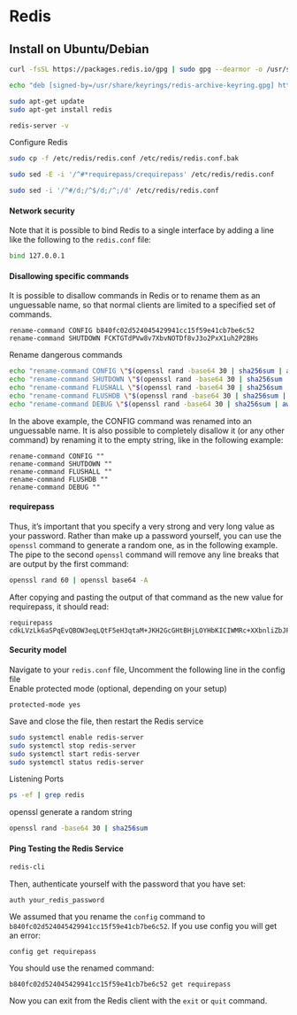 # Redis         
## Install on Ubuntu/Debian       
```sh
curl -fsSL https://packages.redis.io/gpg | sudo gpg --dearmor -o /usr/share/keyrings/redis-archive-keyring.gpg

echo "deb [signed-by=/usr/share/keyrings/redis-archive-keyring.gpg] https://packages.redis.io/deb $(lsb_release -cs) main" | sudo tee /etc/apt/sources.list.d/redis.list

sudo apt-get update
sudo apt-get install redis

redis-server -v
```
Configure Redis       
```sh
sudo cp -f /etc/redis/redis.conf /etc/redis/redis.conf.bak

sudo sed -E -i '/^#*requirepass/crequirepass' /etc/redis/redis.conf

sudo sed -i '/^#/d;/^$/d;/^;/d' /etc/redis/redis.conf
```
#### Network security        
Note that it is possible to bind Redis to a single interface by adding a line like the following to the `redis.conf` file:          
```sh
bind 127.0.0.1
```
#### Disallowing specific commands         
It is possible to disallow commands in Redis or to rename them as an unguessable name, so that normal clients are limited to a specified set of commands.        
```
rename-command CONFIG b840fc02d524045429941cc15f59e41cb7be6c52
rename-command SHUTDOWN FCKTGTdPVw8v7XbvNOTDf8vJ3o2PxX1uh2P2BHs
```
Rename dangerous commands           
```sh
echo "rename-command CONFIG \"$(openssl rand -base64 30 | sha256sum | awk '{print $1}')\"" | sudo tee -a /etc/redis/redis.conf
echo "rename-command SHUTDOWN \"$(openssl rand -base64 30 | sha256sum | awk '{print $1}')\"" | sudo tee -a /etc/redis/redis.conf
echo "rename-command FLUSHALL \"$(openssl rand -base64 30 | sha256sum | awk '{print $1}')\"" | sudo tee -a /etc/redis/redis.conf
echo "rename-command FLUSHDB \"$(openssl rand -base64 30 | sha256sum | awk '{print $1}')\"" | sudo tee -a /etc/redis/redis.conf
echo "rename-command DEBUG \"$(openssl rand -base64 30 | sha256sum | awk '{print $1}')\"" | sudo tee -a /etc/redis/redis.conf
```
In the above example, the CONFIG command was renamed into an unguessable name. It is also possible to completely disallow it (or any other command) by renaming it to the empty string, like in the following example:          
```
rename-command CONFIG ""
rename-command SHUTDOWN ""
rename-command FLUSHALL ""
rename-command FLUSHDB ""
rename-command DEBUG ""
```
#### requirepass                
Thus, it’s important that you specify a very strong and very long value as your password. Rather than make up a password yourself, you can use the `openssl` command to generate a random one, as in the following example. The pipe to the second `openssl` command will remove any line breaks that are output by the first command:             
```sh
openssl rand 60 | openssl base64 -A
```
After copying and pasting the output of that command as the new value for requirepass, it should read:           
```
requirepass cdkLVzLk6aSPqEvQBOW3eqLQtF5eH3qtaM+JKH2GcGHtBHjLOYHbKICIWMRc+XXbnliZbJPSDEzF6qDc
```
#### Security model              
Navigate to your `redis.conf` file, Uncomment the following line in the config file               
Enable protected mode (optional, depending on your setup)          
```
protected-mode yes
```
Save and close the file, then restart the Redis service           
```sh
sudo systemctl enable redis-server
sudo systemctl stop redis-server
sudo systemctl start redis-server
sudo systemctl status redis-server
```
Listening Ports       
```sh
ps -ef | grep redis
```
openssl generate a random string      
```sh
openssl rand -base64 30 | sha256sum
```
#### Ping Testing the Redis Service          
```sh
redis-cli
```
Then, authenticate yourself with the password that you have set:          
```
auth your_redis_password
```
We assumed that you rename the `config` command to `b840fc02d524045429941cc15f59e41cb7be6c52`. If you use config you will get an error:             
```
config get requirepass
```
You should use the renamed command:        
```
b840fc02d524045429941cc15f59e41cb7be6c52 get requirepass
```

Now you can exit from the Redis client with the `exit` or `quit` command.